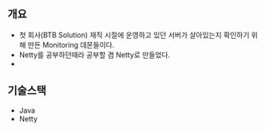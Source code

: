 ## 개요
* 첫 회사(BTB Solution) 재직 시절에 운영하고 있던 서버가 살아있는지 확인하기 위해 만든 Monitoring 데몬들이다.
* Netty를 공부하던때라 공부할 겸 Netty로 만들었다.
* 

## 기술스택
* Java
* Netty
